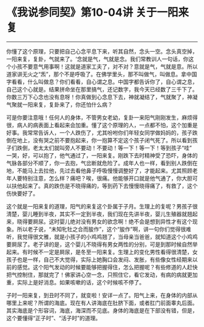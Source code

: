 # 《我说参同契》第10-04讲 关于一阳来复

------

你懂了这个原理，只要把自己心念平息下来，听其自然，念头一空。念头真空掉，一阳来复，复卦，气就来了。‘念就是气，气就是念。我们常教训人一句话，你这个小孩不要意气用事啊！这就是道家工夫了，对不对？意就是气，气就是意。所以道家讲无火之“炁”，那个不是呼吸了。在佛学里头，那不叫做气，叫做息。拿中国字看看，什么叫做息？你们看看，自心谓之息。中国字都告诉你了，自心谓之息，自己这个心就是。结果拼命坐在那里搞气，还记数字，我今天已经数了三千下了。你数三万下心念也没有息呀！你真做到心念息下去，神就凝结了，气就聚了，神凝气聚就一阳来复，复卦来了，你还怕什么病？

可是你要注意哦！任何人的身体，不管男女老幼，复卦一来阳气刚刚发生，麻烦得很，病人的病表面上看起来会加重。懂了这个原理的人，一点都不怕，这个加重是好事。我常常告诉人，一个人跌伤了，尤其吩咐你们年轻女同学做妈妈的，孩子跌倒在地上，没有哭之前不要抱起来，你一抱算不定这个孩子闭气死了。所以看到孩子们跌倒，老太太们就叫旁人不要动！不要动！等一下！等一下！等到孩子“哇” 一哭，好，可以抱了，他气通过了，一阳来复。刚跌下去时精神受了恐吓，身体的气脉各部分不顺了，你一去抱，气岔断就危险了。成年人也一样，看到别人跌倒在地，不能马上去拉他，先过去看他鼻子呼吸慢慢调整好了，才能起来。尤其照顾老年人要特别注意，怎么样？痛吧？唉，很痛。他能够开口就是他气通了，你大胆可以扶他起来了。真的跌伤是不晓得痛的，等到药下去慢慢晓得痛了，有救了，这个伤快要好了。

这个就是一阳来复的道理，阳气的来复这个卦属于子月。生理上的复呢？男孩子很清楚，婴儿睡到半夜，其实不一定到半夜，我们现在先讲半夜，婴儿生殖器就翘起来，晓得要屙尿。这时婴儿绝对没有男女的欲念啊！绝不会是想到异性才有这个现象。所以老子说，“未知牝牡之合而朘作”，这个“朘作”啊，讲一句你们觉得很难听，我觉得很文雅，就是小孩子的小鸡鸡翘了，当母亲当爸爸，就知道这个小鸡鸡要屙尿了。老子讲的是，这个婴儿不晓得有男女两性的分别，可是到那时候自然举起来。有时候不一定是屙尿，是冬至一阳来复。生理上的变化男性看得很清楚，女孩子也是一样，自己不大觉得，实际上她胸口会发闷、发胀，有些像女性经期来以前的感觉。这个阳气发动的时候要能够把握得住，怎么把握呢？有些修道的人赶快把气控制住，那就完了！佛家讲心空一念，只照住它，看它发动，有病的病就更加重，实际上是好消息。如果咳嗽的话，这个时候咳不停了。

子时一阳来复，到丑时不同了，就变啦！安详一点了。阳气上来，在身体的内部从哪里上来呢？所谓的海底。现在有人讲海底在肚脐下面，或者肛门前面睾丸后面。其实海底是个形容词，海底，海深而不见底。身体的海底是在下部没有错，但是，这个要懂得“正子时”、“活子时”的道理。